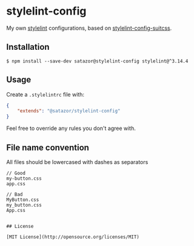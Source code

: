 # stylelint-config

My own [stylelint](http://stylelint.io/) configurations, based on [stylelint-config-suitcss](https://github.com/stylelint/stylelint-config-suitcss).


## Installation

`$ npm install --save-dev satazor@stylelint-config stylelint@^3.14.4`


## Usage

Create a `.stylelintrc` file with:

```json
{
    "extends": "@satazor/stylelint-config"
}
```

Feel free to override any rules you don't agree with.


## File name convention

All files should be lowercased with dashes as separators

```
// Good
my-button.css
app.css

// Bad
MyButton.css
my_button.css
App.css


## License

[MIT License](http://opensource.org/licenses/MIT)
